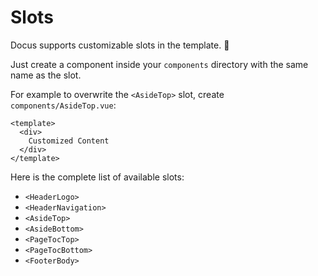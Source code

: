 # Slots

Docus supports customizable slots in the template. 🧱

Just create a component inside your `components` directory with the same name as the slot.

For example to overwrite the `<AsideTop>` slot, create `components/AsideTop.vue`:

```vue [components/AsideTop.vue]
<template>
  <div>
    Customized Content
  </div>
</template>
```

Here is the complete list of available slots:

- `<HeaderLogo>`
- `<HeaderNavigation>`
- `<AsideTop>`
- `<AsideBottom>`
- `<PageTocTop>`
- `<PageTocBottom>`
- `<FooterBody>`
